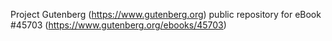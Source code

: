 Project Gutenberg (https://www.gutenberg.org) public repository for eBook #45703 (https://www.gutenberg.org/ebooks/45703)
